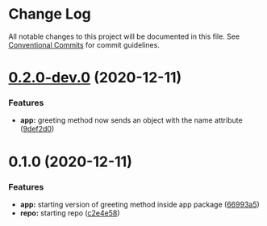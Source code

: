 # Change Log

All notable changes to this project will be documented in this file.
See [Conventional Commits](https://conventionalcommits.org) for commit guidelines.

# [0.2.0-dev.0](https://github.com/davikawasaki/lerna-monorepo-mr2/compare/app@0.1.0...app@0.2.0-dev.0) (2020-12-11)


### Features

* **app:** greeting method now sends an object with the name attribute ([9def2d0](https://github.com/davikawasaki/lerna-monorepo-mr2/commit/9def2d0827a1d137c48de46e1c867ce5a9c8132e))





# 0.1.0 (2020-12-11)


### Features

* **app:** starting version of greeting method inside app package ([66993a5](https://github.com/davikawasaki/lerna-monorepo-mr2/commit/66993a59148a6ea8d23746a1e44490fcf7644fc0))
* **repo:** starting repo ([c2e4e58](https://github.com/davikawasaki/lerna-monorepo-mr2/commit/c2e4e58b765b3ce4fdc0e4ce8ce025fa5d7d335e))
